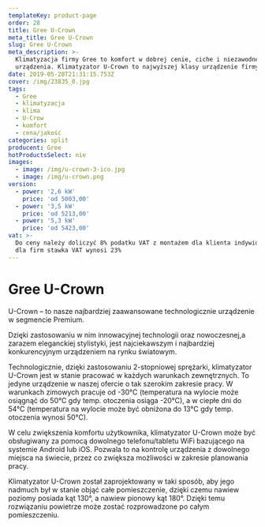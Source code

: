 ```yaml
---
templateKey: product-page
order: 28
title: Gree U-Crown
meta_title: Gree U-Crown
slug: Gree U-Crown
meta_description: >-
  Klimatyzacja firmy Gree to komfort w dobrej cenie, ciche i niezawodne
  urządzenia. Klimatyzator U-Crown to najwyższej klasy urządzenie firmy Gree.
date: 2019-05-28T21:31:15.753Z
cover: /img/23835_0.jpg
tags:
  - Gree
  - klimatyzacja
  - klima
  - U-Crow
  - komfort
  - cena/jakość
categories: split
producent: Gree
hotProductsSelect: nie
images:
  - image: /img/u-crown-3-ico.jpg
  - image: /img/u-crown.png
version:
  - power: '2,6 kW'
    price: 'od 5003,00'
  - power: '3,5 kW'
    price: 'od 5213,00'
  - power: '5,3 kW'
    price: 'od 5423,00'
vat: >-
  Do ceny należy doliczyć 8% podatku VAT z montażem dla klienta indywidualnego,
  dla firm stawka VAT wynosi 23%
---
```

# Gree U-Crown

U-Crown – to nasze najbardziej zaawansowane technologicznie urządzenie w segmencie Premium.

Dzięki zastosowaniu w nim innowacyjnej technologii oraz nowoczesnej,a zarazem eleganckiej stylistyki, jest najciekawszym i najbardziej konkurencyjnym urządzeniem na rynku światowym.

Technologicznie, dzięki zastosowaniu 2-stopniowej sprężarki, klimatyzator U-Crown jest w stanie pracować w każdych warunkach zewnętrznych. To jedyne urządzenie w naszej ofercie o tak szerokim zakresie pracy. W warunkach zimowych pracuje od -30°C (temperatura na wylocie może osiągnąć do 50°C gdy temp. otoczenia osiąga -20°C), a w ciepłe dni do 54°C (temperatura na wylocie może być obniżona do 13°C gdy temp. otoczenia wynosi 50°C).

W celu zwiększenia komfortu użytkownika, klimatyzator U-Crown może być obsługiwany za pomocą dowolnego telefonu/tabletu WiFi bazującego na systemie Android lub iOS. Pozwala to na kontrolę urządzenia z dowolnego miejsca na świecie, przez co zwiększa możliwości w zakresie planowania pracy.

Klimatyzator U-Crown został zaprojektowany w taki sposób, aby jego nadmuch był w stanie objąć całe pomieszczenie, dzięki czemu nawiew poziomy posiada kąt 130°, a nawiew pionowy kąt 180°. Dzięki temu rozwiązaniu powietrze może zostać rozprowadzone po całym pomieszczeniu.

